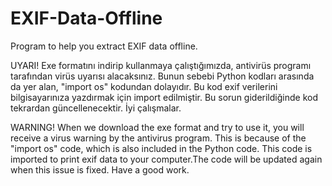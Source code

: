 # EXIF-Data-Offline
Program to help you extract EXIF data offline.

UYARI!
Exe formatını indirip kullanmaya çalıştığımızda, antivirüs programı tarafından virüs uyarısı alacaksınız. Bunun sebebi Python kodları arasında da yer alan, "import os" kodundan dolayıdır. Bu kod exif verilerini bilgisayarınıza yazdırmak için import edilmiştir. Bu sorun giderildiğinde kod tekrardan güncellenecektir.
İyi çalışmalar.

WARNING!
When we download the exe format and try to use it, you will receive a virus warning by the antivirus program. This is because of the "import os" code, which is also included in the Python code. This code is imported to print exif data to your computer.The code will be updated again when this issue is fixed.
Have a good work.
